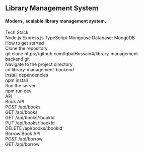 <h2>Library Management System</h2>
</hr>
<h4>Modern , scalable library management system.</h4>
Tech Stack </br>
Node.js Express.js TypeScript Mongoose Database: MongoDB  </br>
How to get started  </br>
Clone the repository  </br>
git clone https://github.com/IqbalHossain4/library-management-backend.git  </br>
Navigate to the project directory  </br>
cd library-management-backend   </br>
Install dependencies  </br>
npm install  </br>
Run the server  </br>
npm run dev  </br>
API  </br>
Book API  </br>
POST /api/books  </br>
GET /api/books   </br>
GET /api/books/:bookId  </br>
PUT /api/books/:bookId  </br>
DELETE /api/books/:bookId  </br>
Borrow Book API  </br>
POST /api/borrow  </br>
GET /api/borrow  </br>
